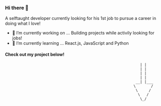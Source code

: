 ### Hi there 👋

A selftaught developer currently looking for his 1st job to pursue a career in doing what I love!


- 🔭 I’m currently working on ... Building projects while activily looking for jobs!
- 🌱 I’m currently learning ... React.js, JavaScript and Python


#### Check out my project below!

                                                                  | |
                                                                  | |
                                                                  | |
                                                                  | |
                                                                __| |___
                                                               \       /
                                                                \     /
                                                                 \   /
                                                                  \_/
